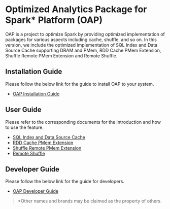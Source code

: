 # Optimized Analytics Package for Spark\* Platform (OAP)

OAP is a project to optimize Spark by providing optimized implementation of packages for various aspects including cache, shuffle, and so on. In this version, we include the optimized implementation of SQL Index and Data Source Cache supporting DRAM and PMem, RDD Cache PMem Extension, Shuffle Remote PMem Extension and Remote Shuffle.

## Installation Guide
Please follow the below link for the guide to install OAP to your system.
* [OAP Installation Guide](./docs/Installation-Guide.md)

## User Guide
Please refer to the corresponding documents for the introduction and how to use the feature.

* [SQL Index and Data Source Cache](./oap-cache/oap/README.md)
* [RDD Cache PMem Extension](./oap-spark/README.md)
* [Shuffle Remote PMem Extension](./oap-shuffle/RPMem-shuffle/README.md)
* [Remote Shuffle](./oap-shuffle/remote-shuffle/README.md)

## Developer Guide
Please follow the below link for the guide for developers.
* [OAP Developer Guide](./docs/Developer-Guide.md)






> \*Other names and brands may be claimed as the property of others.
